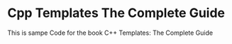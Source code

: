 # Cpp Templates The Complete Guide

This is sampe Code for the book C++ Templates: The Complete Guide


